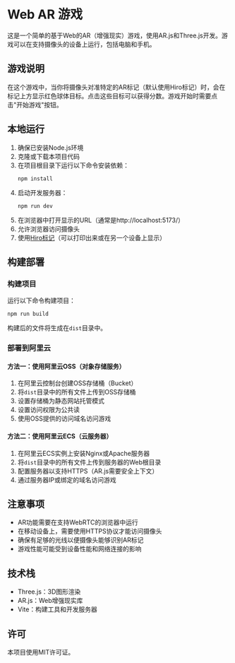 # Web AR 游戏

这是一个简单的基于Web的AR（增强现实）游戏，使用AR.js和Three.js开发。游戏可以在支持摄像头的设备上运行，包括电脑和手机。

## 游戏说明

在这个游戏中，当你将摄像头对准特定的AR标记（默认使用Hiro标记）时，会在标记上方显示红色球体目标。点击这些目标可以获得分数。游戏开始时需要点击"开始游戏"按钮。

## 本地运行

1. 确保已安装Node.js环境
2. 克隆或下载本项目代码
3. 在项目根目录下运行以下命令安装依赖：
   ```
   npm install
   ```
4. 启动开发服务器：
   ```
   npm run dev
   ```
5. 在浏览器中打开显示的URL（通常是http://localhost:5173/）
6. 允许浏览器访问摄像头
7. 使用[Hiro标记](https://raw.githubusercontent.com/AR-js-org/AR.js/master/data/images/hiro.png)（可以打印出来或在另一个设备上显示）

## 构建部署

### 构建项目

运行以下命令构建项目：
```
npm run build
```

构建后的文件将生成在`dist`目录中。

### 部署到阿里云

#### 方法一：使用阿里云OSS（对象存储服务）

1. 在阿里云控制台创建OSS存储桶（Bucket）
2. 将`dist`目录中的所有文件上传到OSS存储桶
3. 设置存储桶为静态网站托管模式
4. 设置访问权限为公共读
5. 使用OSS提供的访问域名访问游戏

#### 方法二：使用阿里云ECS（云服务器）

1. 在阿里云ECS实例上安装Nginx或Apache服务器
2. 将`dist`目录中的所有文件上传到服务器的Web根目录
3. 配置服务器以支持HTTPS（AR.js需要安全上下文）
4. 通过服务器IP或绑定的域名访问游戏

## 注意事项

- AR功能需要在支持WebRTC的浏览器中运行
- 在移动设备上，需要使用HTTPS协议才能访问摄像头
- 确保有足够的光线以便摄像头能够识别AR标记
- 游戏性能可能受到设备性能和网络连接的影响

## 技术栈

- Three.js：3D图形渲染
- AR.js：Web增强现实库
- Vite：构建工具和开发服务器

## 许可

本项目使用MIT许可证。